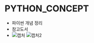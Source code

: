 # PYTHON_CONCEPT

- 파이썬 개념 정리
- 참고도서
- ![캡처](https://user-images.githubusercontent.com/77167694/111896947-5f949a80-8a60-11eb-93db-1a756384b2b6.PNG)
  ![캡처2](https://user-images.githubusercontent.com/77167694/111896952-66231200-8a60-11eb-95ad-7c653f621602.PNG)
